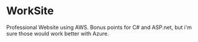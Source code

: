 # WorkSite
Professional Website using AWS. Bonus points for C# and ASP.net, but i'm sure those would work better with Azure.
